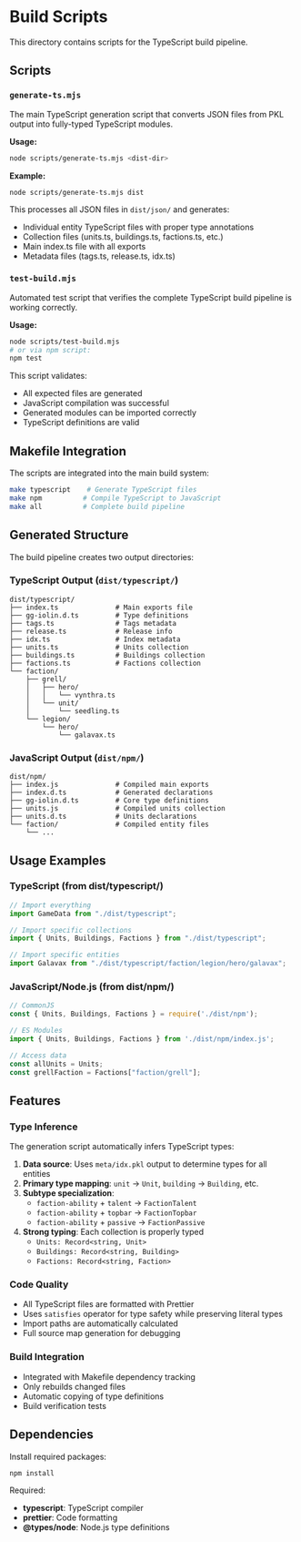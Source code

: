 # Build Scripts

This directory contains scripts for the TypeScript build pipeline.

## Scripts

### `generate-ts.mjs`

The main TypeScript generation script that converts JSON files from PKL output into fully-typed TypeScript modules.

**Usage:**
```bash
node scripts/generate-ts.mjs <dist-dir>
```

**Example:**
```bash
node scripts/generate-ts.mjs dist
```

This processes all JSON files in `dist/json/` and generates:
- Individual entity TypeScript files with proper type annotations
- Collection files (units.ts, buildings.ts, factions.ts, etc.)
- Main index.ts file with all exports
- Metadata files (tags.ts, release.ts, idx.ts)

### `test-build.mjs`

Automated test script that verifies the complete TypeScript build pipeline is working correctly.

**Usage:**
```bash
node scripts/test-build.mjs
# or via npm script:
npm test
```

This script validates:
- All expected files are generated
- JavaScript compilation was successful
- Generated modules can be imported correctly
- TypeScript definitions are valid

## Makefile Integration

The scripts are integrated into the main build system:

```bash
make typescript    # Generate TypeScript files
make npm          # Compile TypeScript to JavaScript
make all          # Complete build pipeline
```

## Generated Structure

The build pipeline creates two output directories:

### TypeScript Output (`dist/typescript/`)
```
dist/typescript/
├── index.ts              # Main exports file
├── gg-iolin.d.ts         # Type definitions
├── tags.ts               # Tags metadata
├── release.ts            # Release info
├── idx.ts                # Index metadata
├── units.ts              # Units collection
├── buildings.ts          # Buildings collection
├── factions.ts           # Factions collection
└── faction/
    ├── grell/
    │   ├── hero/
    │   │   └── vynthra.ts
    │   └── unit/
    │       └── seedling.ts
    └── legion/
        └── hero/
            └── galavax.ts
```

### JavaScript Output (`dist/npm/`)
```
dist/npm/
├── index.js              # Compiled main exports
├── index.d.ts            # Generated declarations
├── gg-iolin.d.ts         # Core type definitions
├── units.js              # Compiled units collection
├── units.d.ts            # Units declarations
└── faction/              # Compiled entity files
    └── ...
```

## Usage Examples

### TypeScript (from dist/typescript/)
```typescript
// Import everything
import GameData from "./dist/typescript";

// Import specific collections
import { Units, Buildings, Factions } from "./dist/typescript";

// Import specific entities
import Galavax from "./dist/typescript/faction/legion/hero/galavax";
```

### JavaScript/Node.js (from dist/npm/)
```javascript
// CommonJS
const { Units, Buildings, Factions } = require('./dist/npm');

// ES Modules
import { Units, Buildings, Factions } from './dist/npm/index.js';

// Access data
const allUnits = Units;
const grellFaction = Factions["faction/grell"];
```

## Features

### Type Inference
The generation script automatically infers TypeScript types:

1. **Data source**: Uses `meta/idx.pkl` output to determine types for all entities
2. **Primary type mapping**: `unit` → `Unit`, `building` → `Building`, etc.
3. **Subtype specialization**: 
   - `faction-ability` + `talent` → `FactionTalent`
   - `faction-ability` + `topbar` → `FactionTopbar`
   - `faction-ability` + `passive` → `FactionPassive`
4. **Strong typing**: Each collection is properly typed
   - `Units: Record<string, Unit>`
   - `Buildings: Record<string, Building>`
   - `Factions: Record<string, Faction>`

### Code Quality
- All TypeScript files are formatted with Prettier
- Uses `satisfies` operator for type safety while preserving literal types
- Import paths are automatically calculated
- Full source map generation for debugging

### Build Integration
- Integrated with Makefile dependency tracking
- Only rebuilds changed files
- Automatic copying of type definitions
- Build verification tests

## Dependencies

Install required packages:
```bash
npm install
```

Required:
- **typescript**: TypeScript compiler
- **prettier**: Code formatting
- **@types/node**: Node.js type definitions